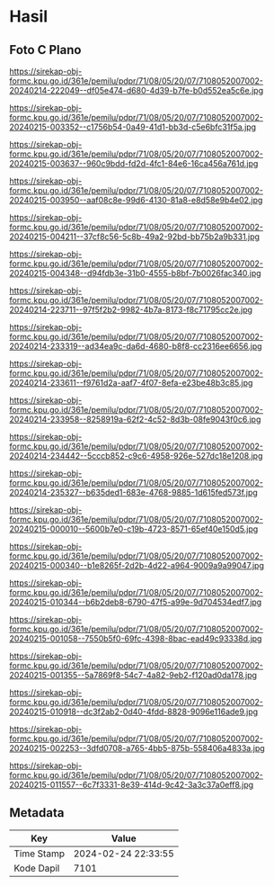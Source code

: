 # Hasil

## Foto C Plano

https://sirekap-obj-formc.kpu.go.id/361e/pemilu/pdpr/71/08/05/20/07/7108052007002-20240214-222049--df05e474-d680-4d39-b7fe-b0d552ea5c6e.jpg

https://sirekap-obj-formc.kpu.go.id/361e/pemilu/pdpr/71/08/05/20/07/7108052007002-20240215-003352--c1756b54-0a49-41d1-bb3d-c5e6bfc31f5a.jpg

https://sirekap-obj-formc.kpu.go.id/361e/pemilu/pdpr/71/08/05/20/07/7108052007002-20240215-003637--960c9bdd-fd2d-4fc1-84e6-16ca456a761d.jpg

https://sirekap-obj-formc.kpu.go.id/361e/pemilu/pdpr/71/08/05/20/07/7108052007002-20240215-003950--aaf08c8e-99d6-4130-81a8-e8d58e9b4e02.jpg

https://sirekap-obj-formc.kpu.go.id/361e/pemilu/pdpr/71/08/05/20/07/7108052007002-20240215-004211--37cf8c56-5c8b-49a2-92bd-bb75b2a9b331.jpg

https://sirekap-obj-formc.kpu.go.id/361e/pemilu/pdpr/71/08/05/20/07/7108052007002-20240215-004348--d94fdb3e-31b0-4555-b8bf-7b0026fac340.jpg

https://sirekap-obj-formc.kpu.go.id/361e/pemilu/pdpr/71/08/05/20/07/7108052007002-20240214-223711--97f5f2b2-9982-4b7a-8173-f8c71795cc2e.jpg

https://sirekap-obj-formc.kpu.go.id/361e/pemilu/pdpr/71/08/05/20/07/7108052007002-20240214-233319--ad34ea9c-da6d-4680-b8f8-cc2316ee6656.jpg

https://sirekap-obj-formc.kpu.go.id/361e/pemilu/pdpr/71/08/05/20/07/7108052007002-20240214-233611--f9761d2a-aaf7-4f07-8efa-e23be48b3c85.jpg

https://sirekap-obj-formc.kpu.go.id/361e/pemilu/pdpr/71/08/05/20/07/7108052007002-20240214-233958--8258919a-62f2-4c52-8d3b-08fe9043f0c6.jpg

https://sirekap-obj-formc.kpu.go.id/361e/pemilu/pdpr/71/08/05/20/07/7108052007002-20240214-234442--5cccb852-c9c6-4958-926e-527dc18e1208.jpg

https://sirekap-obj-formc.kpu.go.id/361e/pemilu/pdpr/71/08/05/20/07/7108052007002-20240214-235327--b635ded1-683e-4768-9885-1d615fed573f.jpg

https://sirekap-obj-formc.kpu.go.id/361e/pemilu/pdpr/71/08/05/20/07/7108052007002-20240215-000010--5600b7e0-c19b-4723-8571-65ef40e150d5.jpg

https://sirekap-obj-formc.kpu.go.id/361e/pemilu/pdpr/71/08/05/20/07/7108052007002-20240215-000340--b1e8265f-2d2b-4d22-a964-9009a9a99047.jpg

https://sirekap-obj-formc.kpu.go.id/361e/pemilu/pdpr/71/08/05/20/07/7108052007002-20240215-010344--b6b2deb8-6790-47f5-a99e-9d704534edf7.jpg

https://sirekap-obj-formc.kpu.go.id/361e/pemilu/pdpr/71/08/05/20/07/7108052007002-20240215-001058--7550b5f0-69fc-4398-8bac-ead49c93338d.jpg

https://sirekap-obj-formc.kpu.go.id/361e/pemilu/pdpr/71/08/05/20/07/7108052007002-20240215-001355--5a7869f8-54c7-4a82-9eb2-f120ad0da178.jpg

https://sirekap-obj-formc.kpu.go.id/361e/pemilu/pdpr/71/08/05/20/07/7108052007002-20240215-010918--dc3f2ab2-0d40-4fdd-8828-9096e116ade9.jpg

https://sirekap-obj-formc.kpu.go.id/361e/pemilu/pdpr/71/08/05/20/07/7108052007002-20240215-002253--3dfd0708-a765-4bb5-875b-558406a4833a.jpg

https://sirekap-obj-formc.kpu.go.id/361e/pemilu/pdpr/71/08/05/20/07/7108052007002-20240215-011557--6c7f3331-8e39-414d-9c42-3a3c37a0eff8.jpg


## Metadata

| Key        | Value               |
| ---------- | ------------------- |
| Time Stamp | 2024-02-24 22:33:55 |
| Kode Dapil | 7101                |



